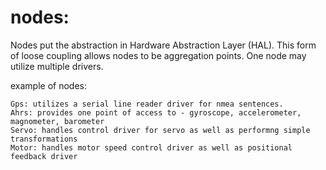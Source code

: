 # nodes:
Nodes put the abstraction in Hardware Abstraction Layer (HAL). This form of loose coupling allows nodes to be aggregation points. One node may utilize multiple drivers.

example of nodes:

    Gps: utilizes a serial line reader driver for nmea sentences.
    Ahrs: provides one point of access to - gyroscope, accelerometer, magnometer, barometer
    Servo: handles control driver for servo as well as performng simple transformations
    Motor: handles motor speed control driver as well as positional feedback driver
    
